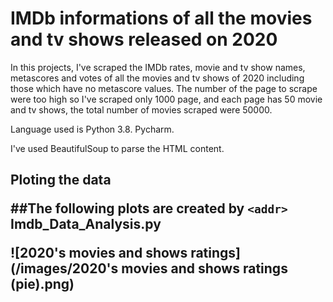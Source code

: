 # IMDb informations of all the movies and tv shows released on 2020

In this projects, I've scraped the IMDb rates, movie and tv show names, metascores and votes of all the movies and tv shows of 2020 including those which have no metascore values. The number of the page to scrape were too high so I've scraped only 1000 page, and each page has 50 movie and tv shows, the total number of movies scraped were 50000.

Language used is Python 3.8. Pycharm.

I've used BeautifulSoup to parse the HTML content.

<h2> Ploting the data
  
##The following plots are created by `<addr>` Imdb_Data_Analysis.py
  
![2020's movies and shows ratings](/images/2020's movies and shows ratings (pie).png)  
